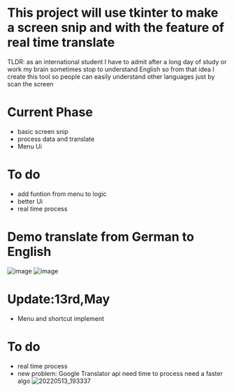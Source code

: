 
# This project will use tkinter to make a screen snip and with the feature of real time translate

TLDR: as an international student I have to admit after a long day of study or work my brain sometimes stop to understand English so from that idea I create this tool so people can easily understand other languages just by scan the screen 

# Current Phase
- basic screen snip 
- process data and translate
- Menu Ui
# To do
- add funtion from menu to logic
- better Ui
- real time process


# Demo translate from German to English
![image](https://user-images.githubusercontent.com/33323750/167314356-e90ad15a-0abe-49b9-8fbb-aa841ad8514c.png)
![image](https://user-images.githubusercontent.com/33323750/167314404-22005d44-b744-4b1c-b005-72e9a2fc7e46.png)

# Update:13rd,May
- Menu and shortcut implement
# To do
- real time process
- new problem: Google Translator api need time to process need a faster algo 
![20220513_193337](https://user-images.githubusercontent.com/33323750/168404261-d8916b58-2b10-4090-8349-b83f86025d7f.gif)
